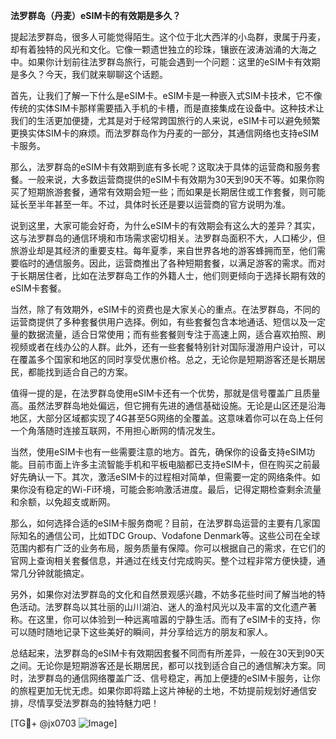 **法罗群岛（丹麦）eSIM卡的有效期是多久？**

提起法罗群岛，很多人可能觉得陌生。这个位于北大西洋的小岛群，隶属于丹麦，却有着独特的风光和文化。它像一颗遗世独立的珍珠，镶嵌在波涛汹涌的大海之中。如果你计划前往法罗群岛旅行，可能会遇到一个问题：这里的eSIM卡有效期是多久？今天，我们就来聊聊这个话题。

首先，让我们了解一下什么是eSIM卡。eSIM卡是一种嵌入式SIM卡技术，它不像传统的实体SIM卡那样需要插入手机的卡槽，而是直接集成在设备中。这种技术让我们的生活更加便捷，尤其是对于经常跨国旅行的人来说，eSIM卡可以避免频繁更换实体SIM卡的麻烦。而法罗群岛作为丹麦的一部分，其通信网络也支持eSIM卡服务。

那么，法罗群岛的eSIM卡有效期到底有多长呢？这取决于具体的运营商和服务套餐。一般来说，大多数运营商提供的eSIM卡有效期为30天到90天不等。如果你购买了短期旅游套餐，通常有效期会短一些；而如果是长期居住或工作套餐，则可能延长至半年甚至一年。不过，具体时长还是要以运营商的官方说明为准。

说到这里，大家可能会好奇，为什么eSIM卡的有效期会有这么大的差异？其实，这与法罗群岛的通信环境和市场需求密切相关。法罗群岛面积不大，人口稀少，但旅游业却是其经济的重要支柱。每年夏季，来自世界各地的游客蜂拥而至，他们需要临时的通信服务。因此，运营商推出了各种短期套餐，以满足游客的需求。而对于长期居住者，比如在法罗群岛工作的外籍人士，他们则更倾向于选择长期有效的eSIM卡套餐。

当然，除了有效期外，eSIM卡的资费也是大家关心的重点。在法罗群岛，不同的运营商提供了多种套餐供用户选择。例如，有些套餐包含本地通话、短信以及一定量的数据流量，适合日常使用；而有些套餐则专注于高速上网，适合喜欢拍照、刷视频或者在线办公的人群。此外，还有一些套餐特别针对国际漫游用户设计，可以在覆盖多个国家和地区的同时享受优惠价格。总之，无论你是短期游客还是长期居民，都能找到适合自己的方案。

值得一提的是，在法罗群岛使用eSIM卡还有一个优势，那就是信号覆盖广且质量高。虽然法罗群岛地处偏远，但它拥有先进的通信基础设施。无论是山区还是沿海地区，大部分区域都实现了4G甚至5G网络的全覆盖。这意味着你可以在岛上任何一个角落随时连接互联网，不用担心断网的情况发生。

当然，使用eSIM卡也有一些需要注意的地方。首先，确保你的设备支持eSIM功能。目前市面上许多主流智能手机和平板电脑都已支持eSIM卡，但在购买之前最好先确认一下。其次，激活eSIM卡的过程相对简单，但需要一定的网络条件。如果你没有稳定的Wi-Fi环境，可能会影响激活进度。最后，记得定期检查剩余流量和余额，以免超支或断网。

那么，如何选择合适的eSIM卡服务商呢？目前，在法罗群岛运营的主要有几家国际知名的通信公司，比如TDC Group、Vodafone Denmark等。这些公司在全球范围内都有广泛的业务布局，服务质量有保障。你可以根据自己的需求，在它们的官网上查询相关套餐信息，并通过在线支付完成购买。整个过程非常方便快捷，通常几分钟就能搞定。

另外，如果你对法罗群岛的文化和自然景观感兴趣，不妨多花些时间了解当地的特色活动。法罗群岛以其壮丽的山川湖泊、迷人的渔村风光以及丰富的文化遗产著称。在这里，你可以体验到一种远离喧嚣的宁静生活。而有了eSIM卡的支持，你可以随时随地记录下这些美好的瞬间，并分享给远方的朋友和家人。

总结起来，法罗群岛的eSIM卡有效期因套餐不同而有所差异，一般在30天到90天之间。无论你是短期游客还是长期居民，都可以找到适合自己的通信解决方案。同时，法罗群岛的通信网络覆盖广泛、信号稳定，再加上便捷的eSIM卡服务，让你的旅程更加无忧无虑。如果你即将踏上这片神秘的土地，不妨提前规划好通信安排，尽情享受法罗群岛的独特魅力吧！

[TG💪+ @jx0703 ![Image](https://github.com/user-attachments/assets/dbca1d08-cadb-493c-b0ec-ad6f7a83f270)]